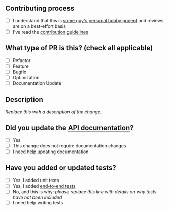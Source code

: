 <!--

Thanks for contributing!

To get your PR merged as quickly as possible, please fill out this form.

-->

## Contributing process

- [ ] I understand that this is [some guy's personal hobby project](https://github.com/mtlynch/resticpy#resticpys-scope-and-future) and reviews are on a best-effort basis
- [ ] I've read the [contribution guidelines](../blob/master/CONTRIBUTING.md)

## What type of PR is this? (check all applicable)

- [ ] Refactor
- [ ] Feature
- [ ] Bugfix
- [ ] Optimization
- [ ] Documentation Update

## Description

_Replace this with a description of the change._

## Did you update the [API documentation](../blob/master/docs)?

<!-- If you're adding or changing a flag, please document it in our API docs. -->

- [ ] Yes
- [ ] This change does not require documentation changes
- [ ] I need help updating documentation

## Have you added or updated tests?

<!--

If you're adding or changing a flag, please add unit tests to the module's corresponding _test.py file.

For more complex features, please exercise it in our end-to-end tests.

-->

- [ ] Yes, I added unit tests
- [ ] Yes, I added [end-to-end tests](../blob/master/e2e/)
- [ ] No, and this is why: _please replace this line with details on why tests have not been included_
- [ ] I need help writing tests
